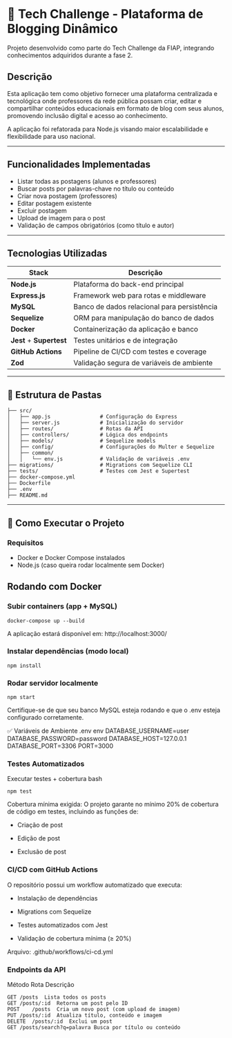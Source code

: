 # 🧠 Tech Challenge - Plataforma de Blogging Dinâmico

Projeto desenvolvido como parte do Tech Challenge da FIAP, integrando conhecimentos adquiridos durante a fase 2.

## Descrição

Esta aplicação tem como objetivo fornecer uma plataforma centralizada e tecnológica onde professores da rede pública possam criar, editar e compartilhar conteúdos educacionais em formato de blog com seus alunos, promovendo inclusão digital e acesso ao conhecimento.

A aplicação foi refatorada para Node.js visando maior escalabilidade e flexibilidade para uso nacional.

---

## Funcionalidades Implementadas

-  Listar todas as postagens (alunos e professores)
-  Buscar posts por palavras-chave no título ou conteúdo
-  Criar nova postagem (professores)
-  Editar postagem existente
-  Excluir postagem
-  Upload de imagem para o post
-  Validação de campos obrigatórios (como título e autor)

---

## Tecnologias Utilizadas

| Stack | Descrição |
|-------|-----------|
| **Node.js** | Plataforma do back-end principal |
| **Express.js** | Framework web para rotas e middleware |
| **MySQL** | Banco de dados relacional para persistência |
| **Sequelize** | ORM para manipulação do banco de dados |
| **Docker** | Containerização da aplicação e banco |
| **Jest** + **Supertest** | Testes unitários e de integração |
| **GitHub Actions** | Pipeline de CI/CD com testes e coverage |
| **Zod** | Validação segura de variáveis de ambiente |

---

## 📁 Estrutura de Pastas
```
├── src/
│   ├── app.js                # Configuração do Express
│   ├── server.js             # Inicialização do servidor
│   ├── routes/               # Rotas da API
│   ├── controllers/          # Lógica dos endpoints
│   ├── models/               # Sequelize models
│   ├── config/               # Configurações do Multer e Sequelize
│   ├── common/
│   │   └── env.js            # Validação de variáveis .env
├── migrations/               # Migrations com Sequelize CLI
├── tests/                    # Testes com Jest e Supertest
├── docker-compose.yml
├── Dockerfile
├── .env
├── README.md
```
---

## 🚀 Como Executar o Projeto

### Requisitos
- Docker e Docker Compose instalados
- Node.js (caso queira rodar localmente sem Docker)

## Rodando com Docker

### Subir containers (app + MySQL)
```
docker-compose up --build
```
A aplicação estará disponível em: http://localhost:3000/

### Instalar dependências (modo local)
```
npm install
```

### Rodar servidor localmente
```
npm start
```

Certifique-se de que seu banco MySQL esteja rodando e que o .env esteja configurado corretamente.

✅ Variáveis de Ambiente .env
env
DATABASE_USERNAME=user
DATABASE_PASSWORD=password
DATABASE_HOST=127.0.0.1
DATABASE_PORT=3306
PORT=3000

### Testes Automatizados
Executar testes + cobertura
bash
```
npm test
```
Cobertura mínima exigida:
O projeto garante no mínimo 20% de cobertura de código em testes, incluindo as funções de:

- Criação de post

- Edição de post

- Exclusão de post

### CI/CD com GitHub Actions
O repositório possui um workflow automatizado que executa:

- Instalação de dependências

- Migrations com Sequelize

- Testes automatizados com Jest

- Validação de cobertura mínima (≥ 20%)

Arquivo: .github/workflows/ci-cd.yml

### Endpoints da API
Método	Rota	Descrição
```
GET	/posts	Lista todos os posts
GET	/posts/:id	Retorna um post pelo ID
POST	/posts	Cria um novo post (com upload de imagem)
PUT	/posts/:id	Atualiza título, conteúdo e imagem
DELETE	/posts/:id	Exclui um post
GET	/posts/search?q=palavra	Busca por título ou conteúdo
```
